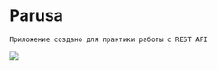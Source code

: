 # Parusa
```
Приложение создано для практики работы с REST API
```
![](https://github.com/neitoo/Parusa/blob/main/preview.gif)
